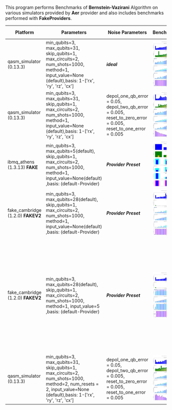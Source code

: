 This program performs Benchmarks of **Bernstein-Vazirani** Algorithm on various simulators provided by **Aer** provider and also includes benchmarks performed with **FakeProviders**.

|Platform|Parameters|Noise Parameters|Benchmarks|Volumetric Positioning|Remarks|
|--------|----------|----------------|----------|----------------------|-------|
|qasm_simulator (0.13.3)|min_qubits=3, max_qubits=31, skip_qubits=1, max_circuits=2, num_shots=1000, method=1, input_value=None (default),basis: 1-['rx', 'ry', 'rz', 'cx']|***ideal***|![Test-1](1.jpg)|![Test-1-QV](1-QV.jpg)|Qasm simulator only supports upto **31** qubits.|
|qasm_simulator (0.13.3)|min_qubits=3, max_qubits=31, skip_qubits=1, max_circuits=2, num_shots=1000, method=1, input_value=None (default),basis: 1-['rx', 'ry', 'rz', 'cx']|depol_one_qb_error = 0.05, depol_two_qb_error = 0.005, reset_to_zero_error = 0.005, reset_to_one_error = 0.005|![Test-2](2.jpg)|![Test-2-QV](2-QV.jpg)|Qasm simulator only supports upto **31** qubits.|
|ibmq_athens (1.3.13) **FAKE**|min_qubits=3, max_qubits=5(default), skip_qubits=1, max_circuits=2, num_shots=1000, method=1, input_value=None(default) ,basis: (default-Provider)|***Provider Preset***|![Test-3](3.jpg)|![Test-3-QV](3-QV.jpg)|This is Fake Backend with maximum supported qubits **5**|
|fake_cambridge (1.2.0) **FAKEV2**|min_qubits=3, max_qubits=28(default), skip_qubits=1, max_circuits=2, num_shots=1000, method=1, input_value=None(default) ,basis: (default-Provider)|***Provider Preset***|![Test-4](4.jpg)|![Test-4-QV](4-QV.jpg)|This is Fake Backend *(version-2)* with maximum supported qubits **28**|
|fake_cambridge (1.2.0) **FAKEV2**|min_qubits=3, max_qubits=28(default), skip_qubits=1, max_circuits=2, num_shots=1000, method=1, input_value=5 ,basis: (default-Provider)|***Provider Preset***|![Test-5](5.jpg)|![Test-5-QV](5-QV.jpg)|This is Fake Backend *(version-2)* with maximum supported qubits **28**. As i have given input_value=5 (i.e.,101) can only represented in 3 bits of input but here at 3-Qubits ckt only 2 Qubits are used for inputs so the execution failed.|
|qasm_simulator (0.13.3)|min_qubits=3, max_qubits=31, skip_qubits=1, max_circuits=2, num_shots=1000, method=2, num_resets = 2, input_value=None (default),basis: 1-['rx', 'ry', 'rz', 'cx']|depol_one_qb_error = 0.05, depol_two_qb_error = 0.005, reset_to_zero_error = 0.005, reset_to_one_error = 0.005|![Test-6](6.jpg)|![Test-6-QV](6-QV.jpg)|Qasm simulator only supports upto **31** qubits.|